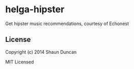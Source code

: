 # helga-hipster

Get hipster music recommendations, courtesy of Echonest

## License

Copyright (c) 2014 Shaun Duncan

MIT Licensed
